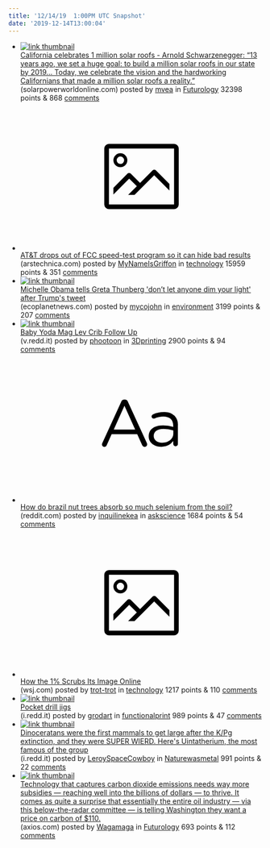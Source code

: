 ```yaml
---
title: '12/14/19  1:00PM UTC Snapshot'
date: '2019-12-14T13:00:04'
---
```

<ul>
<li><a href='https://www.solarpowerworldonline.com/2019/12/california-solar-industry-celebrates-1-million-solar-roofs-sets-new-goal-for-storage/'><img src='https://b.thumbs.redditmedia.com/rH4EU3_sA0u2QhF-s-WONCYvwd3DONSfVCH8t09TPCE.jpg' alt='link thumbnail'></a><div><div class='linkTitle'><a href='https://www.solarpowerworldonline.com/2019/12/california-solar-industry-celebrates-1-million-solar-roofs-sets-new-goal-for-storage/'>California celebrates 1 million solar roofs - Arnold Schwarzenegger: “13 years ago, we set a huge goal: to build a million solar roofs in our state by 2019... Today, we celebrate the vision and the hardworking Californians that made a million solar roofs a reality.”</a></div>(solarpowerworldonline.com) posted by <a href='https://www.reddit.com/user/mvea'>mvea</a> in <a href='https://www.reddit.com/r/Futurology'>Futurology</a> 32398 points & 868 <a href='https://www.reddit.com/r/Futurology/comments/eaacwu/california_celebrates_1_million_solar_roofs/'>comments</a></div></li>

<li><a href='https://arstechnica.com/tech-policy/2019/12/att-drops-out-of-fcc-speed-test-program-so-it-can-hide-bad-results/'><svg version='1.1' viewBox='-34 -14 104 64' preserveAspectRatio='xMidYMid meet' xmlns='http://www.w3.org/2000/svg' xmlns:xlink='http://www.w3.org/1999/xlink'>
    <title>link thumbnail</title>
    <path d='M32,4H4A2,2,0,0,0,2,6V30a2,2,0,0,0,2,2H32a2,2,0,0,0,2-2V6A2,2,0,0,0,32,4ZM4,30V6H32V30Z'></path>
    <path d='M8.92,14a3,3,0,1,0-3-3A3,3,0,0,0,8.92,14Zm0-4.6A1.6,1.6,0,1,1,7.33,11,1.6,1.6,0,0,1,8.92,9.41Z'></path>
    <path d='M22.78,15.37l-5.4,5.4-4-4a1,1,0,0,0-1.41,0L5.92,22.9v2.83l6.79-6.79L16,22.18l-3.75,3.75H15l8.45-8.45L30,24V21.18l-5.81-5.81A1,1,0,0,0,22.78,15.37Z'></path>
</svg></a><div><div class='linkTitle'><a href='https://arstechnica.com/tech-policy/2019/12/att-drops-out-of-fcc-speed-test-program-so-it-can-hide-bad-results/'>AT&amp;T drops out of FCC speed-test program so it can hide bad results</a></div>(arstechnica.com) posted by <a href='https://www.reddit.com/user/MyNameIsGriffon'>MyNameIsGriffon</a> in <a href='https://www.reddit.com/r/technology'>technology</a> 15959 points & 351 <a href='https://www.reddit.com/r/technology/comments/ea7mrt/att_drops_out_of_fcc_speedtest_program_so_it_can/'>comments</a></div></li>

<li><a href='https://ecoplanetnews.com/2019/12/13/michelle-obama-tells-greta-thunberg-dont-let-anyone-dim-your-light-after-trumps-tweet/'><img src='https://b.thumbs.redditmedia.com/TZKMuJpZskw96tQZBeqO8sixfDTubFX1W9KesBRGEYw.jpg' alt='link thumbnail'></a><div><div class='linkTitle'><a href='https://ecoplanetnews.com/2019/12/13/michelle-obama-tells-greta-thunberg-dont-let-anyone-dim-your-light-after-trumps-tweet/'>Michelle Obama tells Greta Thunberg 'don’t let anyone dim your light' after Trump's tweet</a></div>(ecoplanetnews.com) posted by <a href='https://www.reddit.com/user/mycojohn'>mycojohn</a> in <a href='https://www.reddit.com/r/environment'>environment</a> 3199 points & 207 <a href='https://www.reddit.com/r/environment/comments/ea7pds/michelle_obama_tells_greta_thunberg_dont_let/'>comments</a></div></li>

<li><a href='https://v.redd.it/2eel03usjf441'><img src='https://b.thumbs.redditmedia.com/1owswsJs4E9J1-NlrsczgzxMTOliB5F6cs71H__3i_A.jpg' alt='link thumbnail'></a><div><div class='linkTitle'><a href='https://v.redd.it/2eel03usjf441'>Baby Yoda Mag Lev Crib Follow Up</a></div>(v.redd.it) posted by <a href='https://www.reddit.com/user/phootoon'>phootoon</a> in <a href='https://www.reddit.com/r/3Dprinting'>3Dprinting</a> 2900 points & 94 <a href='https://www.reddit.com/r/3Dprinting/comments/ea6gcv/baby_yoda_mag_lev_crib_follow_up/'>comments</a></div></li>

<li><a href='https://www.reddit.com/r/askscience/comments/eae6sz/how_do_brazil_nut_trees_absorb_so_much_selenium/'><svg version='1.1' viewBox='-34 -12 104 64' preserveAspectRatio='xMidYMid slice' xmlns='http://www.w3.org/2000/svg' xmlns:xlink='http://www.w3.org/1999/xlink'>
    <title>text link thumbnail</title>
    <path d='M12.19,8.84a1.45,1.45,0,0,0-1.4-1h-.12a1.46,1.46,0,0,0-1.42,1L1.14,26.56a1.29,1.29,0,0,0-.14.59,1,1,0,0,0,1,1,1.12,1.12,0,0,0,1.08-.77l2.08-4.65h11l2.08,4.59a1.24,1.24,0,0,0,1.12.83,1.08,1.08,0,0,0,1.08-1.08,1.64,1.64,0,0,0-.14-.57ZM6.08,20.71l4.59-10.22,4.6,10.22Z'>
    </path>
    <path d='M32.24,14.78A6.35,6.35,0,0,0,27.6,13.2a11.36,11.36,0,0,0-4.7,1,1,1,0,0,0-.58.89,1,1,0,0,0,.94.92,1.23,1.23,0,0,0,.39-.08,8.87,8.87,0,0,1,3.72-.81c2.7,0,4.28,1.33,4.28,3.92v.5a15.29,15.29,0,0,0-4.42-.61c-3.64,0-6.14,1.61-6.14,4.64v.05c0,2.95,2.7,4.48,5.37,4.48a6.29,6.29,0,0,0,5.19-2.48V26.9a1,1,0,0,0,1,1,1,1,0,0,0,1-1.06V19A5.71,5.71,0,0,0,32.24,14.78Zm-.56,7.7c0,2.28-2.17,3.89-4.81,3.89-1.94,0-3.61-1.06-3.61-2.86v-.06c0-1.8,1.5-3,4.2-3a15.2,15.2,0,0,1,4.22.61Z'>
    </path>
</svg></a><div><div class='linkTitle'><a href='https://www.reddit.com/r/askscience/comments/eae6sz/how_do_brazil_nut_trees_absorb_so_much_selenium/'>How do brazil nut trees absorb so much selenium from the soil?</a></div>(reddit.com) posted by <a href='https://www.reddit.com/user/inquilinekea'>inquilinekea</a> in <a href='https://www.reddit.com/r/askscience'>askscience</a> 1684 points & 54 <a href='https://www.reddit.com/r/askscience/comments/eae6sz/how_do_brazil_nut_trees_absorb_so_much_selenium/'>comments</a></div></li>

<li><a href='https://www.wsj.com/articles/how-the-1-scrubs-its-image-online-11576233000'><svg version='1.1' viewBox='-34 -14 104 64' preserveAspectRatio='xMidYMid meet' xmlns='http://www.w3.org/2000/svg' xmlns:xlink='http://www.w3.org/1999/xlink'>
    <title>link thumbnail</title>
    <path d='M32,4H4A2,2,0,0,0,2,6V30a2,2,0,0,0,2,2H32a2,2,0,0,0,2-2V6A2,2,0,0,0,32,4ZM4,30V6H32V30Z'></path>
    <path d='M8.92,14a3,3,0,1,0-3-3A3,3,0,0,0,8.92,14Zm0-4.6A1.6,1.6,0,1,1,7.33,11,1.6,1.6,0,0,1,8.92,9.41Z'></path>
    <path d='M22.78,15.37l-5.4,5.4-4-4a1,1,0,0,0-1.41,0L5.92,22.9v2.83l6.79-6.79L16,22.18l-3.75,3.75H15l8.45-8.45L30,24V21.18l-5.81-5.81A1,1,0,0,0,22.78,15.37Z'></path>
</svg></a><div><div class='linkTitle'><a href='https://www.wsj.com/articles/how-the-1-scrubs-its-image-online-11576233000'>How the 1% Scrubs Its Image Online</a></div>(wsj.com) posted by <a href='https://www.reddit.com/user/trot-trot'>trot-trot</a> in <a href='https://www.reddit.com/r/technology'>technology</a> 1217 points & 110 <a href='https://www.reddit.com/r/technology/comments/ea5339/how_the_1_scrubs_its_image_online/'>comments</a></div></li>

<li><a href='https://i.redd.it/y2wu2vaq4f441.jpg'><img src='https://b.thumbs.redditmedia.com/mfFy3PXF02j7oPtdsn2E6rCdOxU4Un5KqCTV6DJOsYM.jpg' alt='link thumbnail'></a><div><div class='linkTitle'><a href='https://i.redd.it/y2wu2vaq4f441.jpg'>Pocket drill jigs</a></div>(i.redd.it) posted by <a href='https://www.reddit.com/user/grodart'>grodart</a> in <a href='https://www.reddit.com/r/functionalprint'>functionalprint</a> 989 points & 47 <a href='https://www.reddit.com/r/functionalprint/comments/ea5bed/pocket_drill_jigs/'>comments</a></div></li>

<li><a href='https://i.redd.it/kjl4zomjii441.jpg'><img src='https://a.thumbs.redditmedia.com/wqES4FToNCxCx93_rdLwjPSKeLxijYL_gN2c50PopD8.jpg' alt='link thumbnail'></a><div><div class='linkTitle'><a href='https://i.redd.it/kjl4zomjii441.jpg'>Dinoceratans were the first mammals to get large after the K/Pg extinction, and they were SUPER WIERD. Here's Uintatherium, the most famous of the group</a></div>(i.redd.it) posted by <a href='https://www.reddit.com/user/LeroySpaceCowboy'>LeroySpaceCowboy</a> in <a href='https://www.reddit.com/r/Naturewasmetal'>Naturewasmetal</a> 991 points & 22 <a href='https://www.reddit.com/r/Naturewasmetal/comments/eae60u/dinoceratans_were_the_first_mammals_to_get_large/'>comments</a></div></li>

<li><a href='https://www.axios.com/oil-industry-carbon-capture-subsidies-f8585ffa-e939-4d16-b8f8-cb5d4be738dc.html'><img src='https://b.thumbs.redditmedia.com/Hx1aXIZlSPBHWMsrXJ7ZmgAhoD-OrjNy54znrk2_i-o.jpg' alt='link thumbnail'></a><div><div class='linkTitle'><a href='https://www.axios.com/oil-industry-carbon-capture-subsidies-f8585ffa-e939-4d16-b8f8-cb5d4be738dc.html'>Technology that captures carbon dioxide emissions needs way more subsidies — reaching well into the billions of dollars — to thrive. It comes as quite a surprise that essentially the entire oil industry — via this below-the-radar committee — is telling Washington they want a price on carbon of $110.</a></div>(axios.com) posted by <a href='https://www.reddit.com/user/Wagamaga'>Wagamaga</a> in <a href='https://www.reddit.com/r/Futurology'>Futurology</a> 693 points & 112 <a href='https://www.reddit.com/r/Futurology/comments/ea44bo/technology_that_captures_carbon_dioxide_emissions/'>comments</a></div></li>

</ul>
